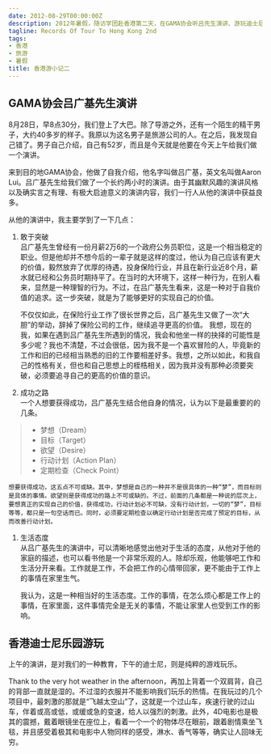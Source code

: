 ```yaml
---
date: 2012-08-29T00:00:00Z
description: 2012年暑假，随访学团赴香港第二天，在GAMA协会听吕先生演讲、游玩迪士尼乐园
tagline: Records Of Tour To Hong Kong 2nd
tags:
- 香港
- 旅游
- 暑假
title: 香港游小记二
---
```


## GAMA协会吕广基先生演讲

8月28日，早8点30分，我们登上了大巴。除了导游之外，还有一个陌生的精干男子，大约40多岁的样子。我原以为这名男子是旅游公司的人。在之后，我发现自己错了。男子自己介绍，自己有52岁，而且是今天就是他要在今天上午给我们做一个演讲。

来到目的地GAMA协会，他做了自我介绍，他名字叫做吕广基，英文名叫做Aaron Lui。吕广基先生给我们做了一个长约两小时的演讲。由于其幽默风趣的演讲风格以及确实言之有理、有极大启迪意义的演讲内容，我们一行人从他的演讲中获益良多。

从他的演讲中，我主要学到了一下几点：

1. 敢于突破  
   吕广基先生曾经有一份月薪2万6的一个政府公务员职位，这是一个相当稳定的职业。但是他却并不想今后的一辈子就是这样的度过，他认为自己应该有更大的价值，毅然放弃了优厚的待遇，投身保险行业，并且在新行业近8个月，薪水就已经和公务员时期持平了。在当时的大环境下，这样一种行为，在别人看来，显然是一种理智的行为。不过，在吕广基先生看来，这是一种对于自我价值的追求。这一步突破，就是为了能够更好的实现自己的价值。

   不仅仅如此，在保险行业工作了很长世界之后，吕广基先生又做了一次“大胆”的举动，辞掉了保险公司的工作，继续追寻更高的价值。
   我想，现在的我，如果在遇到吕广基先生所遇到的情况，我会和他坐一样的抉择的可能性是多少呢？我也不清楚，不过会很低，因为我不是一个喜欢冒险的人，毕竟新的工作和旧的已经相当熟悉的旧的工作要相差好多。我想，之所以如此，和我自己的性格有关，但也和自己思想上的桎梏相关，因为我并没有那种必须要突破，必须要追寻自己的更高的价值的意识。

1. 成功之路  
  一个人想要获得成功，吕广基先生结合他自身的情况，认为以下是最重要的的几条。
> * 梦想（Dream）
> * 目标（Target）
> * 欲望（Desire）
> * 行动计划（Action Plan）
> * 定期检查（Check Point）

    想要获得成功，这五点不可或缺。其中，梦想是自己的一种并不是很具体的一种“梦”，而目标则是具体的事情。欲望则是获得成功的路上不可或缺的。不过，前面的几条都是一种说的层次上，要想真正的实现自己的价值，获得成功，行动计划必不可缺，没有行动计划，一切的“梦”，目标等等，都只是一句空话而已。同时，必须要定期检查以确定行动计划是否完成了预定的目标，从而改善行动计划。

1. 生活态度  
   从吕广基先生的演讲中，可以清晰地感觉出他对于生活的态度，从他对于他的家庭的描述，也可以看书他是一个非常乐观的人。除却乐观，他能够吧工作和生活分开来看。工作就是工作，不会把工作的心情带回家，更不能由于工作上的事情在家里生气。

   我认为，这是一种相当好的生活态度。工作的事情，在怎么烦心都是工作上的事情，在家里面，这件事情完全是无关的事情，不能让家里人也受到工作的影响。

## 香港迪士尼乐园游玩
上午的演讲，是对我们的一种教育，下午的迪士尼，则是纯粹的游戏玩乐。

Thank to the very hot weather in the afternoon，再加上背着一个双肩背，自己的背部一直就是湿的。不过湿的衣服并不能影响我们玩乐的热情。在我玩过的几个项目中，最刺激的那就是“飞越太空山”了，这就是一个过山车，疾速行驶的过山车，伴着或高或低，或缓或急的变速，给人以强烈的刺激。此外，4D电影也是极其的震撼，戴着眼镜坐在座位上，看着一个一个的物体尽在眼前，跟着剧情乘坐飞毯，并且感受着极其和电影中人物同样的感受，淋水、香气等等，确实让人回味无穷。 

